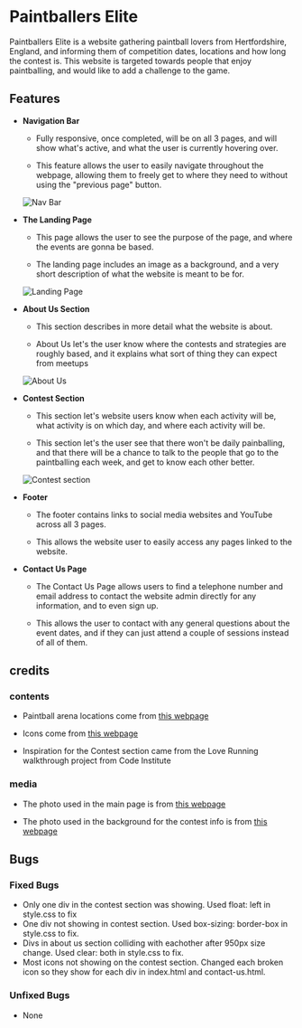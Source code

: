 # Paintballers Elite
Paintballers Elite is a website gathering paintball lovers from Hertfordshire, England, and informing them of competition dates, locations and how long the contest is. This website is targeted towards people that enjoy paintballing, and would like to add a challenge to the game.

## Features

- __Navigation Bar__

    - Fully responsive, once completed, will be on all 3 pages, and will show what's active, and what the user is currently hovering over.

    - This feature allows the user to easily navigate throughout the webpage, allowing them to freely get to where they need to without using the "previous page" button.

    ![Nav Bar](https://github.com/Dylan097/Project_1/main/media/Project_1_nav.png)

- __The Landing Page__

    - This page allows the user to see the purpose of the page, and where the events are gonna be based.

    - The landing page includes an image as a background, and a very short description of what the website is meant to be for.

    ![Landing Page](https://github.com/Dylan097/Project_1/main/media/Project_1_landing_page.png)

- __About Us Section__

    - This section describes in more detail what the website is about.

    - About Us let's the user know where the contests and strategies are roughly based, and it explains what sort of thing they can expect from meetups

    ![About Us](https://github.com/Dylan097/Project_1/main/media/Project_1_about_us.png)

- __Contest Section__

    - This section let's website users know when each activity will be, what activity is on which day, and where each activity will be.

    - This section let's the user see that there won't be daily painballing, and that there will be a chance to talk to the people that go to the paintballing each week, and get to know each other better.

    ![Contest section](https://github.com/Dylan097/Project_1/main/media/Project_1_contest.png)

- __Footer__

    - The footer contains links to social media websites and YouTube across all 3 pages.

    - This allows the website user to easily access any pages linked to the website.

- __Contact Us Page__

    - The Contact Us Page allows users to find a telephone number and email address to contact the website admin directly for any information, and to even sign up.

    - This allows the user to contact with any general questions about the event dates, and if they can just attend a couple of sessions instead of all of them.

## credits

### contents

- Paintball arena locations come from [this webpage](https://go-ballistic.co.uk/en/index)

- Icons come from [this webpage](https://fontawesome.com/)

- Inspiration for the Contest section came from the Love Running walkthrough project from Code Institute

### media

- The photo used in the main page is from [this webpage](https://as1.ftcdn.net/v2/jpg/02/23/35/22/1000_F_223352240_YxbaMMwLbFTOFTds14Zrz0Aalk0epBBD.jpg)

- The photo used in the background for the contest info is from [this webpage](https://www.oakerwoodleisure.co.uk/app/uploads/2021/07/2-1800x750.jpeg)

## Bugs

### Fixed Bugs

- Only one div in the contest section was showing. Used float: left in style.css to fix
- One div not showing in contest section. Used box-sizing: border-box in style.css to fix.
- Divs in about us section colliding with eachother after 950px size change. Used clear: both in style.css to fix.
- Most icons not showing on the contest section. Changed each broken icon so they show for each div in index.html and contact-us.html.

### Unfixed Bugs

- None
